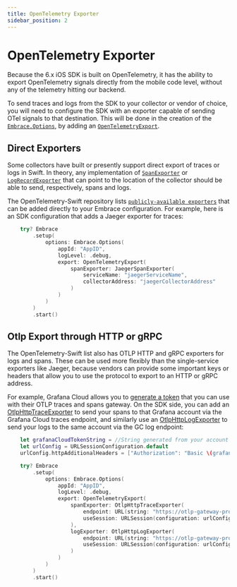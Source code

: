 ```yaml
---
title: OpenTelemetry Exporter
sidebar_position: 2
---
```


# OpenTelemetry Exporter

Because the 6.x iOS SDK is built on OpenTelemetry, it has the ability to export OpenTelemetry signals directly from the mobile code level, without any of the telemetry hitting our backend.

To send traces and logs from the SDK to your collector or vendor of choice, you will need to configure the SDK with an exporter capable of sending OTel signals to that destination. This will be done in the creation of the [`Embrace.Options`](/ios//open-source/integration/embrace-options.md), by adding an [`OpenTelemetryExport`](https://github.com/embrace-io/embrace-apple-sdk/blob/main/Sources/EmbraceCore/Public/OpenTelemetryExport.swift).

## Direct Exporters

Some collectors have built or presently support direct export of traces or logs in Swift. In theory, any implementation of [`SpanExporter`](https://github.com/open-telemetry/opentelemetry-swift/blob/main/Sources/OpenTelemetrySdk/Trace/Export/SpanExporter.swift) or [`LogRecordExporter`](https://github.com/open-telemetry/opentelemetry-swift/blob/main/Sources/OpenTelemetrySdk/Logs/Export/LogRecordExporter.swift) that can point to the location of the collector should be able to send, respectively, spans and logs.

The OpenTelemetry-Swift repository lists [`publicly-available exporters`](https://github.com/open-telemetry/opentelemetry-swift/tree/main/Sources/Exporters) that can be added directly to your Embrace configuration. For example, here is an SDK configuration that adds a Jaeger exporter for traces:

```swift
    try? Embrace
        .setup(
            options: Embrace.Options(
                appId: "AppID",
                logLevel: .debug,
                export: OpenTelemetryExport(
                    spanExporter: JaegerSpanExporter(
                        serviceName: "jaegerServiceName",
                        collectorAddress: "jaegerCollectorAddress"
                    )
                )
            )
        )
        .start()
```

## Otlp Export through HTTP or gRPC

The OpenTelemetry-Swift list also has OTLP HTTP and gRPC exporters for logs and spans. These can be used more flexibly than the single-service exporters like Jaeger, because vendors can provide some important keys or headers that allow you to use the protocol to export to an HTTP or gRPC address.

For example, Grafana Cloud allows you to [generate a token](/docs/data-destinations/grafana-cloud-setup.md#access-policytoken) that you can use with their OTLP traces and spans gateway. On the SDK side, you can add an [OtlpHttpTraceExporter](https://github.com/open-telemetry/opentelemetry-swift/blob/main/Sources/Exporters/OpenTelemetryProtocolHttp/trace/OtlpHttpTraceExporter.swift) to send your spans to that Grafana account via the Grafana Cloud traces endpoint, and similarly use an [OtlpHttpLogExporter](https://github.com/open-telemetry/opentelemetry-swift/blob/main/Sources/Exporters/OpenTelemetryProtocolHttp/logs/OtlpHttpLogExporter.swift) to send your logs to the same account via the GC log endpoint:

```swift
    let grafanaCloudTokenString = //String generated from your account
    let urlConfig = URLSessionConfiguration.default
    urlConfig.httpAdditionalHeaders = ["Authorization": "Basic \(grafanaCloudTokenString)"]

    try? Embrace
        .setup(
            options: Embrace.Options(
                appId: "AppID",
                logLevel: .debug,
                export: OpenTelemetryExport(
                    spanExporter: OtlpHttpTraceExporter(
                        endpoint: URL(string: "https://otlp-gateway-prod-us-west-0.grafana.net/otlp/v1/traces")!,
                        useSession: URLSession(configuration: urlConfig)
                    ),
                    logExporter: OtlpHttpLogExporter(
                        endpoint: URL(string: "https://otlp-gateway-prod-us-west-0.grafana.net/otlp/v1/logs")!,
                        useSession: URLSession(configuration: urlConfig)
                    )
                )
            )
        )
        .start()
```
